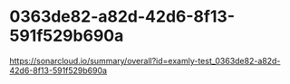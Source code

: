# 0363de82-a82d-42d6-8f13-591f529b690a
https://sonarcloud.io/summary/overall?id=examly-test_0363de82-a82d-42d6-8f13-591f529b690a

